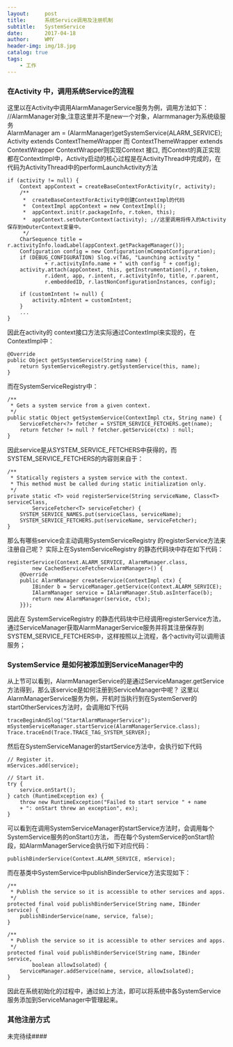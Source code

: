 ```yaml
---
layout:     post
title:      系统Service调用及注册机制
subtitle:   SystemService
date:       2017-04-18
author:     WMY
header-img: img/18.jpg
catalog: true
tags:
    - 工作
---
```

  

### 在Activity 中，调用系统Service的流程 
  
这里以在Activity中调用AlarmManagerService服务为例，调用方法如下：
//AlarmManager对象,注意这里并不是new一个对象，Alarmmanager为系统级服务  
AlarmManager am = (AlarmManager)getSystemService(ALARM_SERVICE);
Activity extends ContextThemeWrapper 而  ContextThemeWrapper extends ContextWrapper
ContextWrapper则实现Context 接口, 而Context的真正实现都在ContextImpl中，Activity启动的核心过程是在ActivityThread中完成的，在代码为ActivityThread中的performLaunchActivity方法  

	if (activity != null) {  
	    Context appContext = createBaseContextForActivity(r, activity);  
	    /** 
	     *  createBaseContextForActivity中创建ContextImpl的代码 
	     *  ContextImpl appContext = new ContextImpl(); 
	     *  appContext.init(r.packageInfo, r.token, this); 
	     *  appContext.setOuterContext(activity); ;//这里调用将传入的Activity保存到mOuterContext变量中。  
	     */  
	    CharSequence title = r.activityInfo.loadLabel(appContext.getPackageManager());  
	    Configuration config = new Configuration(mCompatConfiguration);  
	    if (DEBUG_CONFIGURATION) Slog.v(TAG, "Launching activity "  
	            + r.activityInfo.name + " with config " + config);  
	    activity.attach(appContext, this, getInstrumentation(), r.token,  
	            r.ident, app, r.intent, r.activityInfo, title, r.parent,  
	            r.embeddedID, r.lastNonConfigurationInstances, config);  
	  
	    if (customIntent != null) {  
	        activity.mIntent = customIntent;  
	    }  
	    ...  
	}    

因此在activity的 context接口方法实际通过ContextImpl来实现的，在ContextImpl中：

    @Override
    public Object getSystemService(String name) {
        return SystemServiceRegistry.getSystemService(this, name);
    } 

而在SystemServiceRegistry中：

    /**
     * Gets a system service from a given context.
     */
    public static Object getSystemService(ContextImpl ctx, String name) {
        ServiceFetcher<?> fetcher = SYSTEM_SERVICE_FETCHERS.get(name);
        return fetcher != null ? fetcher.getService(ctx) : null;
    }

因此service是从SYSTEM_SERVICE_FETCHERS中获得的，而SYSTEM_SERVICE_FETCHERS的内容则来自于：

    /**
     * Statically registers a system service with the context.
     * This method must be called during static initialization only.
     */
    private static <T> void registerService(String serviceName, Class<T> serviceClass,
            ServiceFetcher<T> serviceFetcher) {
        SYSTEM_SERVICE_NAMES.put(serviceClass, serviceName);
        SYSTEM_SERVICE_FETCHERS.put(serviceName, serviceFetcher);
    }

那么有哪些service会主动调用SystemServiceRegistry 的registerService方法来注册自己呢？ 
实际上在SystemServiceRegistry 的静态代码块中存在如下代码：

    registerService(Context.ALARM_SERVICE, AlarmManager.class,
            new CachedServiceFetcher<AlarmManager>() {
        @Override
        public AlarmManager createService(ContextImpl ctx) {
            IBinder b = ServiceManager.getService(Context.ALARM_SERVICE);
            IAlarmManager service = IAlarmManager.Stub.asInterface(b);
            return new AlarmManager(service, ctx);
        }});

因此在 SystemServiceRegistry 的静态代码块中已经调用registerService方法，通过ServiceManager获取AlarmManagerService服务并将其注册保存到SYSTEM_SERVICE_FETCHERS中，这样按照以上流程，各个activity可以调用该服务；


### SystemService 是如何被添加到ServiceManager中的

从上节可以看到，AlarmManagerService的是通过ServiceManager.getService方法得到，那么该service是如何注册到ServiceManager中呢？
这里以AlarmManagerService服务为例，开机时当执行到在SystemServer的startOtherServices方法时，会调用如下代码

    traceBeginAndSlog("StartAlarmManagerService");
    mSystemServiceManager.startService(AlarmManagerService.class);
    Trace.traceEnd(Trace.TRACE_TAG_SYSTEM_SERVER); 

然后在SystemServiceManager的startService方法中，会执行如下代码 

    // Register it.
    mServices.add(service);

    // Start it.
    try {
        service.onStart();
    } catch (RuntimeException ex) {
        throw new RuntimeException("Failed to start service " + name
        + ": onStart threw an exception", ex);
    }

可以看到在调用SystemServiceManager的startService方法时，会调用每个SystemService服务的onStart()方法，
而在每个SystemService的onStart阶段，如AlarmManagerService会执行如下对应代码：
 
	publishBinderService(Context.ALARM_SERVICE, mService); 

而在基类中SystemService中publishBinderService方法实现如下：
 
    /**
     * Publish the service so it is accessible to other services and apps.
     */
    protected final void publishBinderService(String name, IBinder service) {
        publishBinderService(name, service, false);
    } 

    /**
     * Publish the service so it is accessible to other services and apps.
     */
    protected final void publishBinderService(String name, IBinder service,
            boolean allowIsolated) {
        ServiceManager.addService(name, service, allowIsolated);
    }

因此在系统初始化的过程中，通过如上方法，即可以将系统中各SystemService服务添加到ServiceManager中管理起来。

 
### 其他注册方式 

未完待续####





